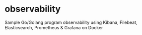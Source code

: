 # observability
Sample Go/Golang program observability using Kibana, Filebeat, Elasticsearch, Prometheus &amp; Grafana on Docker
